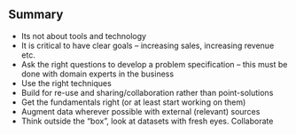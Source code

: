 ## Summary
- Its not about tools and technology
- It is critical to have clear goals – increasing sales, increasing revenue etc.
- Ask the right questions to develop a problem specification – this must be done with domain experts in the business
- Use the right techniques
- Build for re-use and sharing/collaboration rather than point-solutions
- Get the fundamentals right (or at least start working on them)
- Augment data wherever possible with external (relevant) sources
- Think outside the “box”, look at datasets with fresh eyes. Collaborate